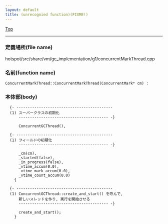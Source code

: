 ```yaml
---
layout: default
title: (unrecognied function)(FIXME!)
---
```

[Top](../index.html)

--- 
### 定義場所(file name)
hotspot/src/share/vm/gc_implementation/g1/concurrentMarkThread.cpp

### 名前(function name)
```
ConcurrentMarkThread::ConcurrentMarkThread(ConcurrentMark* cm) :
```

### 本体部(body)
```
  {- -------------------------------------------
  (1) スーパークラスの初期化
      ---------------------------------------- -}

	  ConcurrentGCThread(),

  {- -------------------------------------------
  (1) フィールドの初期化
      ---------------------------------------- -}

	  _cm(cm),
	  _started(false),
	  _in_progress(false),
	  _vtime_accum(0.0),
	  _vtime_mark_accum(0.0),
	  _vtime_count_accum(0.0)
	{

  {- -------------------------------------------
  (1) ConcurrentGCThread::create_and_start() を呼んで, 
      新しいスレッドを作り, 実行を開始させる
      ---------------------------------------- -}

	  create_and_start();
	}
	
```


